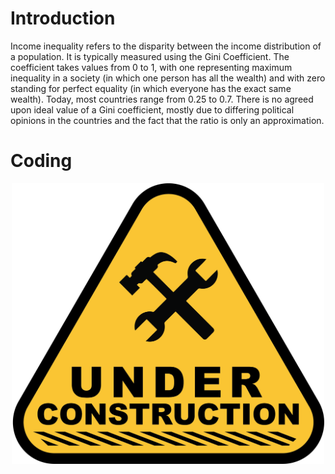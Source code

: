 # Introduction

Income inequality refers to the disparity between the income distribution of a population. It is
typically measured using the Gini Coefficient. The coefficient takes values from 0 to 1, with one representing maximum
inequality in a society (in which one person has all the wealth) and with zero standing for
perfect equality (in which everyone has the exact same wealth). Today, most countries range from
0.25 to 0.7. There is no agreed upon ideal value of a Gini coefficient, mostly due to differing
political opinions in the countries and the fact that the ratio is only an approximation. 

# Coding

<p align="center">
  <img src="./pictures/construction.png" width=500>
</p>
